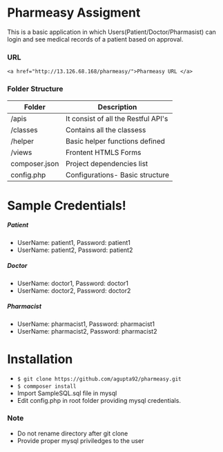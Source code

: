# Pharmeasy Assigment


This is a basic application in which Users(Patient/Doctor/Pharmasist) can login and see medical records of a patient based on approval.

### URL
```<a href="http://13.126.68.168/pharmeasy/">Pharmeasy URL </a> ```

### Folder Structure


| Folder | Description |
| ------ | ------ |
| /apis | It consist of all the Restful API's |
| /classes | Contains all the classess |
| /helper | Basic helper functions defined |
| /views | Frontent HTMLS Forms |
| composer.json | Project dependencies list |
| config.php | Configurations- Basic structure |

# Sample Credentials!

##### Patient
  - UserName: patient1, Password: patient1
- UserName: patient2, Password: patient2

##### Doctor
  - UserName: doctor1, Password: doctor1
- UserName: doctor2, Password: doctor2

##### Pharmacist
  - UserName: pharmacist1, Password: pharmacist1
- UserName: pharmacist2, Password: pharmacist2

# Installation
- ```$ git clone https://github.com/agupta92/pharmeasy.git```
- ```$ commposer install ```
- Import SampleSQL.sql file in mysql
- Edit config.php in root folder providing mysql credentials.

### Note
- Do not rename directory after git clone
- Provide proper mysql priviledges to the user

